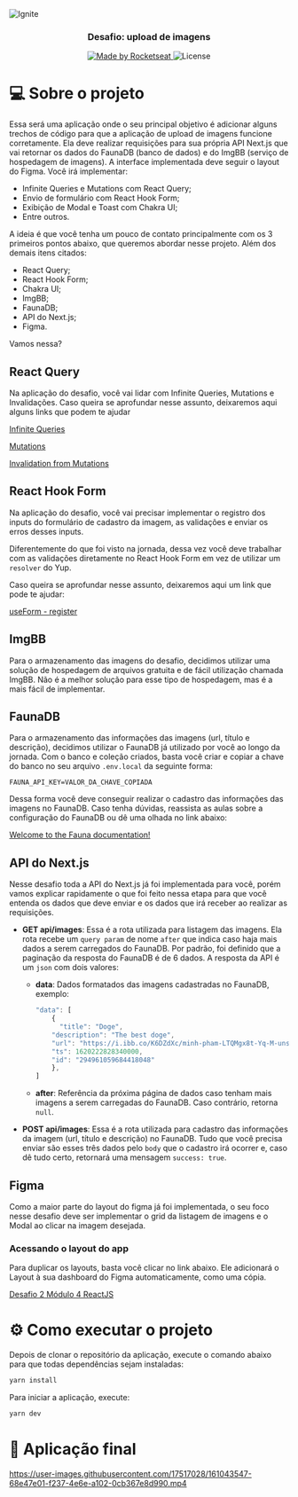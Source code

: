 <img alt="Ignite" src="https://user-images.githubusercontent.com/17517028/143043650-2b13e5ca-8a59-497e-b6f8-ec5461492555.png" />

<h3 align="center">
  Desafio: upload de imagens
</h3>

<p align="center">
  <a href="https://rocketseat.com.br">
    <img alt="Made by Rocketseat" src="https://img.shields.io/badge/made%20by-Rocketseat-%2304D361">
  </a>

  <img alt="License" src="https://img.shields.io/badge/license-MIT-%2304D361">
</p>

# 💻 Sobre o projeto

Essa será uma aplicação onde o seu principal objetivo é adicionar alguns trechos de código para que a aplicação de upload de imagens funcione corretamente. Ela deve realizar requisições para sua própria API Next.js que vai retornar os dados do FaunaDB (banco de dados) e do ImgBB (serviço de hospedagem de imagens). A interface implementada deve seguir o layout do Figma. Você irá implementar:

- Infinite Queries e Mutations com React Query;
- Envio de formulário com React Hook Form;
- Exibição de Modal e Toast com Chakra UI;
- Entre outros.

A ideia é que você tenha um pouco de contato principalmente com os 3 primeiros pontos abaixo, que queremos abordar nesse projeto. Além dos demais itens citados:

- React Query;
- React Hook Form;
- Chakra UI;
- ImgBB;
- FaunaDB;
- API do Next.js;
- Figma.

Vamos nessa?

## React Query

Na aplicação do desafio, você vai lidar com Infinite Queries, Mutations e Invalidações. Caso queira se aprofundar nesse assunto, deixaremos aqui alguns links que podem te ajudar

[Infinite Queries](https://react-query.tanstack.com/guides/infinite-queries)

[Mutations](https://react-query.tanstack.com/guides/mutations)

[Invalidation from Mutations](https://react-query.tanstack.com/guides/invalidations-from-mutations)

## React Hook Form

Na aplicação do desafio, você vai precisar implementar o registro dos inputs do formulário de cadastro da imagem, as validações e enviar os erros desses inputs.

Diferentemente do que foi visto na jornada, dessa vez você deve trabalhar com as validações diretamente no React Hook Form em vez de utilizar um `resolver` do Yup.

Caso queira se aprofundar nesse assunto, deixaremos aqui um link que pode te ajudar:

[useForm - register](https://react-hook-form.com/api/useform/register)

## ImgBB

Para o armazenamento das imagens do desafio, decidimos utilizar uma solução de hospedagem de arquivos gratuita e de fácil utilização chamada ImgBB. Não é a melhor solução para esse tipo de hospedagem, mas é a mais fácil de implementar.

## FaunaDB

Para o armazenamento das informações das imagens (url, título e descrição), decidimos utilizar o FaunaDB já utilizado por você ao longo da jornada. Com o banco e coleção criados, basta você criar e copiar a chave do banco no seu arquivo `.env.local` da seguinte forma:

`FAUNA_API_KEY=VALOR_DA_CHAVE_COPIADA`

Dessa forma você deve conseguir realizar o cadastro das informações das imagens no FaunaDB. Caso tenha dúvidas, reassista as aulas sobre a configuração do FaunaDB ou dê uma olhada no link abaixo:

[Welcome to the Fauna documentation!](https://docs.fauna.com/fauna/current/start/index.html)

## API do Next.js

Nesse desafio toda a API do Next.js já foi implementada para você, porém vamos explicar rapidamente o que foi feito nessa etapa para que você entenda os dados que deve enviar e os dados que irá receber ao realizar as requisições.

- **GET api/images**: Essa é a rota utilizada para listagem das imagens. Ela rota recebe um `query param` de nome `after` que indica caso haja mais dados a serem carregados do FaunaDB. Por padrão, foi definido que a paginação da resposta do FaunaDB é de 6 dados. A resposta da API é um `json` com dois valores:
    - **data**: Dados formatados das imagens cadastradas no FaunaDB, exemplo:
        
        ```jsx
        "data": [
        	{
        	  "title": "Doge",
            "description": "The best doge",
            "url": "https://i.ibb.co/K6DZdXc/minh-pham-LTQMgx8t-Yq-M-unsplash.jpg",
            "ts": 1620222828340000,
            "id": "294961059684418048"
        	},
        ]
        ```
        
    - **after**: Referência da próxima página de dados caso tenham mais imagens a serem carregadas do FaunaDB. Caso contrário, retorna `null`.
- **POST api/images**: Essa é a rota utilizada para cadastro das informações da imagem (url, título e descrição) no FaunaDB. Tudo que você precisa enviar são esses três dados pelo `body` que o cadastro irá ocorrer e, caso dê tudo certo, retornará uma mensagem `success: true`.

## Figma

Como a maior parte do layout do figma já foi implementada, o seu foco nesse desafio deve ser implementar o grid da listagem de imagens e o Modal ao clicar na imagem desejada.

### Acessando o layout do app

Para duplicar os layouts, basta você clicar no link abaixo. Ele adicionará o Layout à sua dashboard do Figma automaticamente, como uma cópia.

[Desafio 2 Módulo 4 ReactJS](https://www.figma.com/file/QKxbxCVwwlDLMrCtHae239/Desafio-2-M%C3%B3dulo-4-ReactJS/duplicate)

# ⚙️ Como executar o projeto

Depois de clonar o repositório da aplicação, execute o comando abaixo para que todas dependências sejam instaladas:

```bash
yarn install
```

Para iniciar a aplicação, execute:
```bash
yarn dev
```

# 🎨 Aplicação final

https://user-images.githubusercontent.com/17517028/161043547-68e47e01-f237-4e6e-a102-0cb367e8d990.mp4


